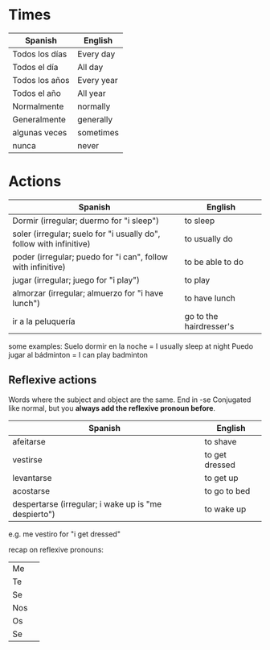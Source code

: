 # Times

| Spanish        | English    |
| -------------- | ---------- |
| Todos los días | Every day  |
| Todos el día   | All day    |
| Todos los años | Every year |
| Todos el año   | All year   |
| Normalmente    | normally   |
| Generalmente   | generally  |
| algunas veces  | sometimes  |
| nunca          | never      |
# Actions

| Spanish                                                             | English                 |
| ------------------------------------------------------------------- | ----------------------- |
| Dormir (irregular; duermo for "i sleep")                            | to sleep                |
| soler (irregular; suelo for "i usually do", follow with infinitive) | to usually do           |
| poder (irregular; puedo for "i can", follow with infinitive)        | to be able to do        |
| jugar (irregular; juego for "i play")                               | to play                 |
| almorzar (irregular; almuerzo for "i have lunch")                   | to have lunch           |
| ir a la peluquería                                                  | go to the hairdresser's |

some examples:
Suelo dormir en la noche = I usually sleep at night
Puedo jugar al bádminton = I can play badminton

## Reflexive actions
Words where the subject and object are the same.
End in -se
Conjugated like normal, but you **always add the reflexive pronoun before**.

| Spanish                                              | English        |
| ---------------------------------------------------- | -------------- |
| afeitarse                                            | to shave       |
| vestirse                                             | to get dressed |
| levantarse                                           | to get up      |
| acostarse                                            | to go to bed   |
| despertarse (irregular; i wake up is "me despierto") | to wake up     |
e.g.
me vestiro for "i get dressed"

recap on reflexive pronouns:

|     |     |
| --- | --- |
| Me  |     |
| Te  |     |
| Se  |     |
| Nos |     |
| Os  |     |
| Se  |     |

